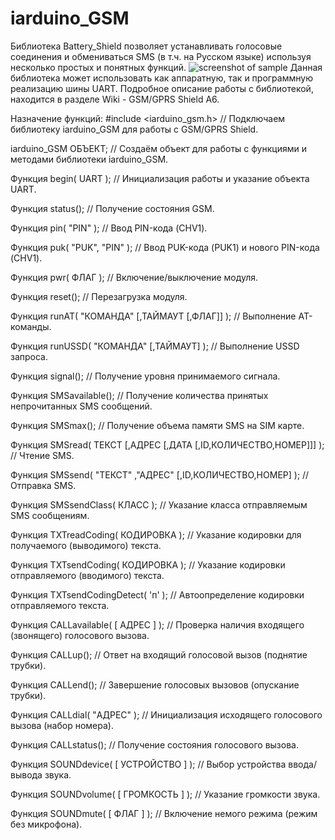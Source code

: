 # iarduino_GSM
Библиотека Battery_Shield позволяет устанавливать голосовые соединения и обмениваться SMS (в т.ч. на Русском языке) используя несколько простых и понятных функций.
![screenshot of sample](http://webdesign.ru.net/images/Heydon_min.jpg)
Данная библиотека может использовать как аппаратную, так и программную реализацию шины UART. 
Подробное описание работы с библиотекой, находится в разделе Wiki - GSM/GPRS Shield A6.

Назначение функций:
#include <iarduino_gsm.h> // Подключаем библиотеку iarduino_GSM для работы с GSM/GPRS Shield.

iarduino_GSM ОБЪЕКТ; // Создаём объект для работы с функциями и методами библиотеки iarduino_GSM.

Функция begin( UART ); // Инициализация работы и указание объекта UART.

Функция status(); // Получение состояния GSM.

Функция pin( "PIN" ); // Ввод PIN-кода (CHV1).

Функция puk( "PUK", "PIN" ); // Ввод PUK-кода (PUK1) и нового PIN-кода (CHV1).

Функция pwr( ФЛАГ ); // Включение/выключение модуля.

Функция reset(); // Перезагрузка модуля.

Функция runAT( "КОМАНДА" [,ТАЙМАУТ [,ФЛАГ]] ); // Выполнение AT-команды.

Функция runUSSD( "КОМАНДА" [,ТАЙМАУТ] ); // Выполнение USSD запроса.

Функция signal(); // Получение уровня принимаемого сигнала.

Функция SMSavailable(); // Получение количества принятых непрочитанных SMS сообщений.

Функция SMSmax(); // Получение объема памяти SMS на SIM карте.

Функция SMSread( ТЕКСТ [,АДРЕС [,ДАТА [,ID,КОЛИЧЕСТВО,НОМЕР]]] ); // Чтение SMS.

Функция SMSsend( "ТЕКСТ" ,"АДРЕС" [,ID,КОЛИЧЕСТВО,НОМЕР] ); // Отправка SMS.

Функция SMSsendClass( КЛАСС ); // Указание класса отправляемым SMS сообщениям.

Функция TXTreadCoding( КОДИРОВКА ); // Указание кодировки для получаемого (выводимого) текста.

Функция TXTsendCoding( КОДИРОВКА ); // Указание кодировки отправляемого (вводимого) текста.

Функция TXTsendCodingDetect( 'п' ); // Автоопределение кодировки отправляемого текста.

Функция CALLavailable( [ АДРЕС ] ); // Проверка наличия входящего (звонящего) голосового вызова.

Функция CALLup(); // Ответ на входящий голосовой вызов (поднятие трубки).

Функция CALLend(); // Завершение голосовых вызовов (опускание трубки).

Функция CALLdial( "АДРЕС" ); // Инициализация исходящего голосового вызова (набор номера).

Функция CALLstatus(); // Получение состояния голосового вызова.

Функция SOUNDdevice( [ УСТРОЙСТВО ] ); // Выбор устройства ввода/вывода звука.

Функция SOUNDvolume( [ ГРОМКОСТЬ ] ); // Указание громкости звука.

Функция SOUNDmute( [ ФЛАГ ] ); // Включение немого режима (режим без микрофона).
